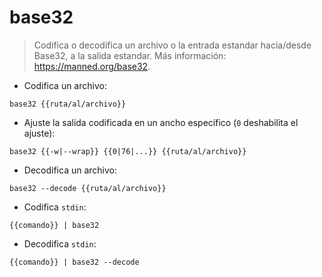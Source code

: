 # base32

> Codifica o decodifica un archivo o la entrada estandar hacia/desde Base32, a la salida estandar.
> Más información: <https://manned.org/base32>.

- Codifica un archivo:

`base32 {{ruta/al/archivo}}`

- Ajuste la salida codificada en un ancho específico (`0` deshabilita el ajuste):

`base32 {{-w|--wrap}} {{0|76|...}} {{ruta/al/archivo}}`

- Decodifica un archivo:

`base32 --decode {{ruta/al/archivo}}`

- Codifica `stdin`:

`{{comando}} | base32`

- Decodifica `stdin`:

`{{comando}} | base32 --decode`
